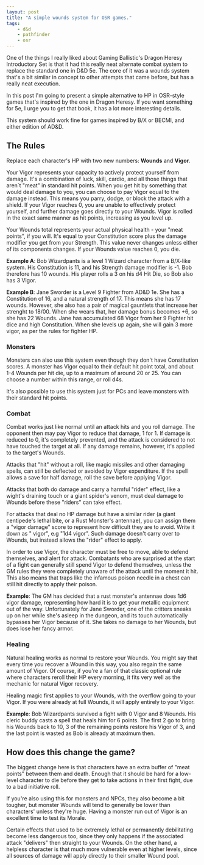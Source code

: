```yaml
---
layout: post
title: "A simple wounds system for OSR games."
tags:
    - d&d
    - pathfinder
    - osr
---
```


One of the things I really liked about Gaming Ballistic's Dragon Heresy
Introductory Set is that it had this really neat alternate combat system to
replace the standard one in D&D 5e. The core of it was a wounds system that's a
bit similar in concept to other attempts that came before, but has a really neat
execution.

In this post I'm going to present a simple alternative to HP in OSR-style games
that's inspired by the one in Dragon Heresy. If you want something for 5e, I
urge you to get that book, it has a lot more interesting details.

This system should work fine for games inspired by B/X or BECMI, and either
edition of AD&D.

## The Rules

Replace each character's HP with two new numbers: **Wounds** and **Vigor**.

Your Vigor represents your capacity to actively protect yourself from
damage. It's a combination of luck, skill, cardio, and all those things that
aren´t "meat" in standard hit points.  When you get hit by something that would
deal damage to you, you can choose to pay Vigor equal to the damage
instead. This means you parry, dodge, or block the attack with a shield. If your
Vigor reaches 0, you are unable to effectively protect yourself, and further
damage goes directly to your Wounds. Vigor is rolled in the exact same manner as
hit points, increasing as you level up.

Your Wounds total represents your actual physical health - your "meat points",
if you will. It's equal to your Constitution score plus the damage modifier you
get from your Strength. This value never changes unless either of its components
changes. If your Wounds value reaches 0, you die.

**Example A**: Bob Wizardpants is a level 1 Wizard character from a B/X-like
system. His Constitution is 11, and his Strength damage modifier is -1. Bob
therefore has 10 wounds. His player rolls a 3 on his d4 Hit Die, so Bob also has
3 Vigor.

**Example B**: Jane Sworder is a Level 9 Fighter from AD&D 1e. She has a
Constitution of 16, and a natural strength of 17. This means she has 17
wounds. However, she also has a pair of magical gauntlets that increase her
strenght to 18/00. When she wears that, her damage bonus becomes +6, so she has
22 Wounds. Jane has accumulated 68 Vigor from her 9 Fighter hit dice and high
Constitution. When she levels up again, she will gain 3 more vigor, as per the
rules for fighter HP.

### Monsters

Monsters can also use this system even though they don't have Constitution
scores. A monster has Vigor equal to their default hit point total, and about
1-4 Wounds per hit die, up to a maximum of around 20 or 25. You can choose a
number within this range, or roll d4s.

It's also possible to use this system just for PCs and leave monsters with their
standard hit points.

### Combat

Combat works just like normal until an attack hits and you roll damage. The
opponent then may pay Vigor to reduce that damage, 1 for 1. If damage is reduced
to 0, it's completely prevented, and the attack is considered to not have
touched the target at all. If any damage remains, however, it's applied to the
target's Wounds.

Attacks that "hit" without a roll, like magic missiles and other damaging
spells, can still be deflected or avoided by Vigor expenditure. If the spell
allows a save for half damage, roll the save before applying Vigor.

Attacks that both do damage and carry a harmful "rider" effect, like a wight's
draining touch or a giant spider's venom, must deal damage to Wounds before
these "riders" can take effect.

For attacks that deal no HP damage but have a similar rider (a giant centipede's
lethal bite, or a Rust Monster's antennae), you can assign them a "vigor damage"
score to represent how difficult they are to avoid. Write it down as "<damage
roll> vigor", e.g "1d4 vigor". Such damage doesn't carry over to Wounds, but
instead allows the "rider" effect to apply.

In order to use Vigor, the character must be free to move, able to defend
themselves, and alert for attack. Combatants who are surprised at the start of a
fight can generally still spend Vigor to defend themselves, unless the GM rules
they were completely unaware of the attack until the moment it hit. This also
means that traps like the infamous poison needle in a chest can still hit
directly to apply their poison.

**Example**: The GM has decided that a rust monster's antennae does 1d6 vigor
damage, representing how hard it is to get your metallic equipment out of the
way. Unfortunately for Jane Sworder, one of the critters sneaks up on her while
she's asleep in the dungeon, and its touch automatically bypasses her Vigor
because of it. She takes no damage to her Wounds, but does lose her fancy armor.

### Healing

Natural healing works as normal to restore your Wounds. You might say that every
time you recover a Wound in this way, you also regain the same amount of
Vigor. Of course, if you're a fan of that classic optional rule where characters
reroll their HP every morning, it fits very well as the mechanic for natural
Vigor recovery.

Healing magic first applies to your Wounds, with the overflow going to your
Vigor. If you were already at full Wounds, it will apply entirely to your Vigor.


**Example**: Bob Wizardpants survived a fight with 0 Vigor and 8 Wounds. His
cleric buddy casts a spell that heals him for 6 points. The first 2 go to bring
his Wounds back to 10, 3 of the remaining points restore his Vigor of 3, and the
last point is wasted as Bob is already at maximum then.

## How does this change the game?

The biggest change here is that characters have an extra buffer of "meat points"
between them and death. Enough that it should be hard for a low-level character
to die before they get to take actions in their first fight, due to a bad
initiative roll.

If you're also using this for monsters and NPCs, they also become a bit tougher,
but monster Wounds will tend to generally be lower than characters' unless
they're huge. Having a monster run out of Vigor is an excellent time to test its
Morale.

Certain effects that used to be extremely lethal or permanently debilitating
become less dangerous too, since they only happens if the associated attack
"delivers" then straight to your Wounds. On the other hand, a helpless character
is that much more vulnerable even at higher levels, since all sources of damage
will apply directly to their smaller Wound pool.

